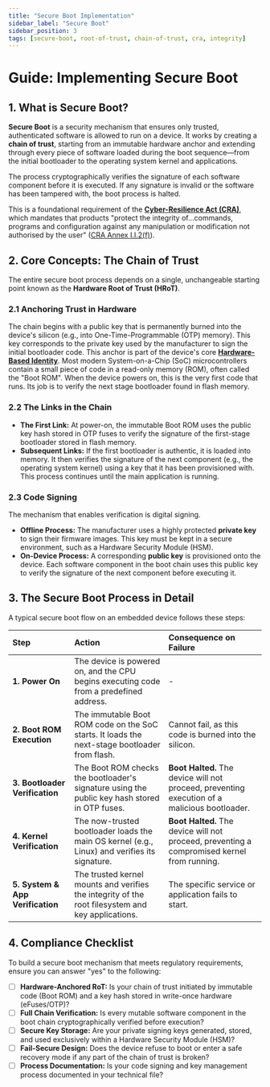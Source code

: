 ```yaml
---
title: "Secure Boot Implementation"
sidebar_label: "Secure Boot"
sidebar_position: 3
tags: [secure-boot, root-of-trust, chain-of-trust, cra, integrity]
---
```

# Guide: Implementing Secure Boot

## 1. What is Secure Boot?

**Secure Boot** is a security mechanism that ensures only trusted, authenticated software is allowed to run on a device. It works by creating a **chain of trust**, starting from an immutable hardware anchor and extending through every piece of software loaded during the boot sequence—from the initial bootloader to the operating system kernel and applications.

The process cryptographically verifies the signature of each software component before it is executed. If any signature is invalid or the software has been tampered with, the boot process is halted.

This is a foundational requirement of the **[Cyber-Resilience Act (CRA)](./../../standards/cra-overview.md)**, which mandates that products "protect the integrity of...commands, programs and configuration against any manipulation or modification not authorised by the user" ([CRA Annex I.I.2(f)][cra_annexI]).

## 2. Core Concepts: The Chain of Trust

The entire secure boot process depends on a single, unchangeable starting point known as the **Hardware Root of Trust (HRoT)**.

### 2.1 Anchoring Trust in Hardware
The chain begins with a public key that is permanently burned into the device's silicon (e.g., into One-Time-Programmable (OTP) memory). This key corresponds to the private key used by the manufacturer to sign the initial bootloader code. This anchor is part of the device's core **[Hardware-Based Identity](./unique-device-identity.md)**. Most modern System-on-a-Chip (SoC) microcontrollers contain a small piece of code in a read-only memory (ROM), often called the "Boot ROM". When the device powers on, this is the very first code that runs. Its job is to verify the next stage bootloader found in flash memory.

### 2.2 The Links in the Chain
-   **The First Link:** At power-on, the immutable Boot ROM uses the public key hash stored in OTP fuses to verify the signature of the first-stage bootloader stored in flash memory.
-   **Subsequent Links:** If the first bootloader is authentic, it is loaded into memory. It then verifies the signature of the next component (e.g., the operating system kernel) using a key that it has been provisioned with. This process continues until the main application is running.

### 2.3 Code Signing
The mechanism that enables verification is digital signing.
-   **Offline Process:** The manufacturer uses a highly protected **private key** to sign their firmware images. This key must be kept in a secure environment, such as a Hardware Security Module (HSM).
-   **On-Device Process:** A corresponding **public key** is provisioned onto the device. Each software component in the boot chain uses this public key to verify the signature of the next component before executing it.

## 3. The Secure Boot Process in Detail

A typical secure boot flow on an embedded device follows these steps:

| Step | Action | Consequence on Failure |
| :--- | :--- | :--- |
| **1. Power On** | The device is powered on, and the CPU begins executing code from a predefined address. | - |
| **2. Boot ROM Execution** | The immutable Boot ROM code on the SoC starts. It loads the next-stage bootloader from flash. | Cannot fail, as this code is burned into the silicon. |
| **3. Bootloader Verification** | The Boot ROM checks the bootloader's signature using the public key hash stored in OTP fuses. | **Boot Halted.** The device will not proceed, preventing execution of a malicious bootloader. |
| **4. Kernel Verification** | The now-trusted bootloader loads the main OS kernel (e.g., Linux) and verifies its signature. | **Boot Halted.** The device will not proceed, preventing a compromised kernel from running. |
| **5. System & App Verification** | The trusted kernel mounts and verifies the integrity of the root filesystem and key applications. | The specific service or application fails to start. |

## 4. Compliance Checklist

To build a secure boot mechanism that meets regulatory requirements, ensure you can answer "yes" to the following:

- [ ] **Hardware-Anchored RoT:** Is your chain of trust initiated by immutable code (Boot ROM) and a key hash stored in write-once hardware (eFuses/OTP)?
- [ ] **Full Chain Verification:** Is every mutable software component in the boot chain cryptographically verified before execution?
- [ ] **Secure Key Storage:** Are your private signing keys generated, stored, and used exclusively within a Hardware Security Module (HSM)?
- [ ] **Fail-Secure Design:** Does the device refuse to boot or enter a safe recovery mode if any part of the chain of trust is broken?
- [ ] **Process Documentation:** Is your code signing and key management process documented in your technical file?

<!-- Citations -->
[cra_annexI]: https://eur-lex.europa.eu/legal-content/EN/TXT/?uri=CELEX:02024R2847-20241120#anx_I "CRA Annex I – Essential cybersecurity requirements"